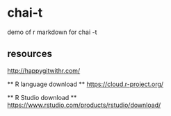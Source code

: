 # chai-t
demo of r markdown for chai -t

## resources
http://happygitwithr.com/  

** R language download **
https://cloud.r-project.org/  

** R Studio download **
https://www.rstudio.com/products/rstudio/download/  




